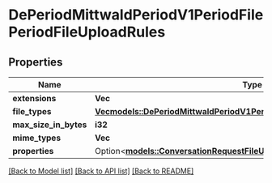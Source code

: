 # DePeriodMittwaldPeriodV1PeriodFilePeriodFileUploadRules

## Properties

Name | Type | Description | Notes
------------ | ------------- | ------------- | -------------
**extensions** | **Vec<String>** |  | 
**file_types** | [**Vec<models::DePeriodMittwaldPeriodV1PeriodFilePeriodFileType>**](de.mittwald.v1.file.FileType.md) |  | 
**max_size_in_bytes** | **i32** |  | 
**mime_types** | **Vec<String>** |  | 
**properties** | Option<[**models::ConversationRequestFileUpload201ResponseRulesProperties**](conversation_request_file_upload_201_response_rules_properties.md)> |  | [optional]

[[Back to Model list]](../README.md#documentation-for-models) [[Back to API list]](../README.md#documentation-for-api-endpoints) [[Back to README]](../README.md)


